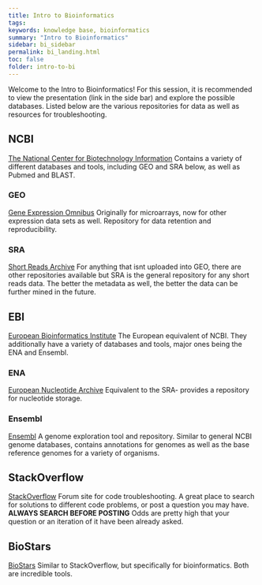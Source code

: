 ```yaml
---
title: Intro to Bioinformatics
tags:
keywords: knowledge base, bioinformatics
summary: "Intro to Bioinformatics"
sidebar: bi_sidebar
permalink: bi_landing.html
toc: false
folder: intro-to-bi
---
```


Welcome to the Intro to Bioinformatics! For this session, it is recommended to view the presentation (link in the side bar) and explore the possible databases. Listed below are the various repositories for data as well as resources for troubleshooting. 

## NCBI 
[The National Center for Biotechnology Information](https://www.ncbi.nlm.nih.gov/)
Contains a variety of different databases and tools, including GEO and SRA below, as well as Pubmed and BLAST. 

### GEO
[Gene Expression Omnibus](https://www.ncbi.nlm.nih.gov/geo/)
Originally for microarrays, now for other expression data sets as well. Repository for data retention and reproducibility. 

### SRA
[Short Reads Archive](https://www.ncbi.nlm.nih.gov/sra)
For anything that isnt uploaded into GEO, there are other repositories available but SRA is the general repository for any short reads data. The better the metadata as well, the better the data can be further mined in the future. 

## EBI
[European Bioinformatics Institute](https://www.ebi.ac.uk/)
The European equivalent of NCBI. They additionally have a variety of databases and tools, major ones being the ENA and Ensembl. 

### ENA
[European Nucleotide Archive](https://www.ebi.ac.uk/ena)
Equivalent to the SRA- provides a repository for nucleotide storage. 

### Ensembl
[Ensembl](https://useast.ensembl.org/index.html)
A genome exploration tool and repository. Similar to general NCBI genome databases, contains annotations for genomes as well as the base reference genomes for a variety of organisms. 

## StackOverflow
[StackOverflow](https://stackoverflow.com/)
Forum site for code troubleshooting. A great place to search for solutions to different code problems, or post a question you may have. **ALWAYS SEARCH BEFORE POSTING** Odds are pretty high that your question or an iteration of it have been already asked. 

## BioStars
[BioStars](https://www.biostars.org/)
Similar to StackOverflow, but specifically for bioinformatics. Both are incredible tools. 
